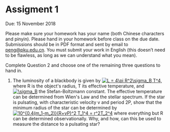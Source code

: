 # Assigment 1

Due: 15 November 2018

Please make sure your homework has your name (both Chinese characters and pinyin). Please hand in your homework before class on the due date. Submissions should be in PDF format and sent by email to peng@pku.edu.cn. You must submit your work in English (this doesn’t need to be flawless, as long as we can understand what you mean).

Complete Question 2 and choose one of the remaining three questions to hand in.

1. The luminosity of a blackbody is given by <a href="https://www.codecogs.com/eqnedit.php?latex=\inline&space;L&space;=&space;4\pi&space;R^2\sigma_B&space;T^4" target="_blank"><img src="https://latex.codecogs.com/gif.latex?\inline&space;L&space;=&space;4\pi&space;R^2\sigma_B&space;T^4" title="L = 4\pi R^2\sigma_B T^4" /></a>, where R is the object's radius, T its effective temperature, and <a href="https://www.codecogs.com/eqnedit.php?latex=\inline&space;\sigma_B" target="_blank"><img src="https://latex.codecogs.com/gif.latex?\inline&space;\sigma_B" title="\sigma_B" /></a> the Stefan-Boltzmann constant. The effective temperature can be determined from Wien's Law and the stellar spectrum. If the star is pulsating, with characteristic velocity v and period 2P, show that the minimum radius of the star can be determined by 
<a href="https://www.codecogs.com/eqnedit.php?latex=10^{0.4(m_1-m_2)}(R&plus;vP)^2&space;T_1^4&space;=&space;r^2T_2^4" target="_blank"><img src="https://latex.codecogs.com/gif.latex?10^{0.4(m_1-m_2)}(R&plus;vP)^2&space;T_1^4&space;=&space;r^2T_2^4" title="10^{0.4(m_1-m_2)}(R+vP)^2 T_1^4 = r^2T_2^4" /></a>
where everything but R can be determined observationally. Why, and how, can this be used to measure the distance to a pulsating star?
